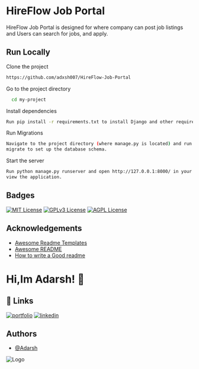 
# HireFlow Job Portal

HireFlow Job Portal is designed for where company can post job listings and Users can search for jobs, and apply.


## Run Locally

Clone the project

```bash
https://github.com/adxsh007/HireFlow-Job-Portal
```

Go to the project directory

```bash
  cd my-project
```

Install dependencies

```bash
Run pip install -r requirements.txt to install Django and other required packages. 
```
Run Migrations

```bash
Navigate to the project directory (where manage.py is located) and run python manage.py
migrate to set up the database schema. 
```

Start the server

```bash
Run python manage.py runserver and open http://127.0.0.1:8000/ in your browser to
view the application.
```


## Badges


[![MIT License](https://img.shields.io/badge/License-MIT-green.svg)](https://choosealicense.com/licenses/mit/)
[![GPLv3 License](https://img.shields.io/badge/License-GPL%20v3-yellow.svg)](https://opensource.org/licenses/)
[![AGPL License](https://img.shields.io/badge/license-AGPL-blue.svg)](http://www.gnu.org/licenses/agpl-3.0)


## Acknowledgements

 - [Awesome Readme Templates](https://awesomeopensource.com/project/elangosundar/awesome-README-templates)
 - [Awesome README](https://github.com/matiassingers/awesome-readme)
 - [How to write a Good readme](https://bulldogjob.com/news/449-how-to-write-a-good-readme-for-your-github-project)






# Hi,Im Adarsh! 👋


## 🔗 Links
[![portfolio](https://img.shields.io/badge/my_portfolio-000?style=for-the-badge&logo=ko-fi&logoColor=white)](https://github.com/adxsh007)
[![linkedin](https://img.shields.io/badge/linkedin-0A66C2?style=for-the-badge&logo=linkedin&logoColor=white)](https://www.linkedin.com/in/adarshganesan)



## Authors

- [@Adarsh](https://www.github.com/adxsh007)


![Logo](https://avatars.githubusercontent.com/u/107302777?s=400&u=e8eb306d9e2a52be78aa4dadce1b94c24485269e&v=4)
